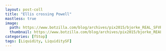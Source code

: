 ```yaml
---
layout: post-coll
title: "Ellis crossing Powell"
mastless: true
image:
  path: https://www.botzilla.com/blog/archives/pix2015/bjorke_REAL_SFVR_KEVT1345.jpg
  thumbnail: https://www.botzilla.com/blog/archives/pix2015/bjorke_REAL_SFVR_KEVT1345.jpg
categories: [fStop]
tags: [Liquidity, LiquiditySF]
---
```





